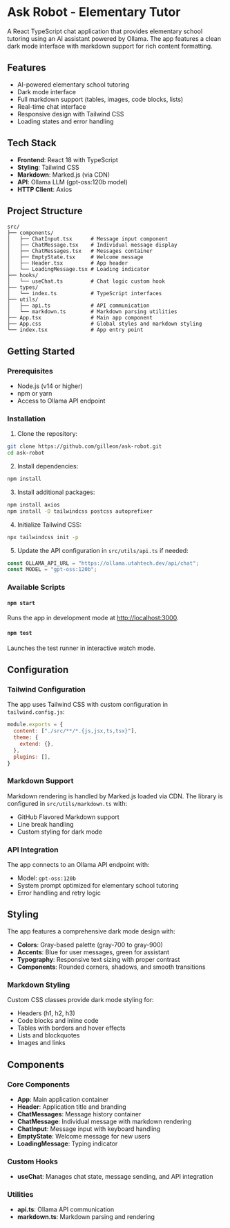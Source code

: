 # Ask Robot - Elementary Tutor

A React TypeScript chat application that provides elementary school tutoring using an AI assistant powered by Ollama. The app features a clean dark mode interface with markdown support for rich content formatting.

## Features

- AI-powered elementary school tutoring
- Dark mode interface
- Full markdown support (tables, images, code blocks, lists)
- Real-time chat interface
- Responsive design with Tailwind CSS
- Loading states and error handling

## Tech Stack

- **Frontend**: React 18 with TypeScript
- **Styling**: Tailwind CSS
- **Markdown**: Marked.js (via CDN)
- **API**: Ollama LLM (gpt-oss:120b model)
- **HTTP Client**: Axios

## Project Structure

```
src/
├── components/
│   ├── ChatInput.tsx      # Message input component
│   ├── ChatMessage.tsx    # Individual message display
│   ├── ChatMessages.tsx   # Messages container
│   ├── EmptyState.tsx     # Welcome message
│   ├── Header.tsx         # App header
│   └── LoadingMessage.tsx # Loading indicator
├── hooks/
│   └── useChat.ts         # Chat logic custom hook
├── types/
│   └── index.ts           # TypeScript interfaces
├── utils/
│   ├── api.ts             # API communication
│   └── markdown.ts        # Markdown parsing utilities
├── App.tsx                # Main app component
├── App.css                # Global styles and markdown styling
└── index.tsx              # App entry point
```

## Getting Started

### Prerequisites

- Node.js (v14 or higher)
- npm or yarn
- Access to Ollama API endpoint

### Installation

1. Clone the repository:
```bash
git clone https://github.com/gilleon/ask-robot.git
cd ask-robot
```

2. Install dependencies:
```bash
npm install
```

3. Install additional packages:
```bash
npm install axios
npm install -D tailwindcss postcss autoprefixer
```

4. Initialize Tailwind CSS:
```bash
npx tailwindcss init -p
```

5. Update the API configuration in `src/utils/api.ts` if needed:
```typescript
const OLLAMA_API_URL = "https://ollama.utahtech.dev/api/chat";
const MODEL = "gpt-oss:120b";
```

### Available Scripts

#### `npm start`
Runs the app in development mode at [http://localhost:3000](http://localhost:3000).

#### `npm test`
Launches the test runner in interactive watch mode.


## Configuration

### Tailwind Configuration
The app uses Tailwind CSS with custom configuration in `tailwind.config.js`:

```javascript
module.exports = {
  content: ["./src/**/*.{js,jsx,ts,tsx}"],
  theme: {
    extend: {},
  },
  plugins: [],
}
```

### Markdown Support
Markdown rendering is handled by Marked.js loaded via CDN. The library is configured in `src/utils/markdown.ts` with:
- GitHub Flavored Markdown support
- Line break handling
- Custom styling for dark mode

### API Integration
The app connects to an Ollama API endpoint with:
- Model: `gpt-oss:120b`
- System prompt optimized for elementary school tutoring
- Error handling and retry logic

## Styling

The app features a comprehensive dark mode design with:
- **Colors**: Gray-based palette (gray-700 to gray-900)
- **Accents**: Blue for user messages, green for assistant
- **Typography**: Responsive text sizing with proper contrast
- **Components**: Rounded corners, shadows, and smooth transitions

### Markdown Styling
Custom CSS classes provide dark mode styling for:
- Headers (h1, h2, h3)
- Code blocks and inline code
- Tables with borders and hover effects
- Lists and blockquotes
- Images and links

## Components

### Core Components
- **App**: Main application container
- **Header**: Application title and branding
- **ChatMessages**: Message history container
- **ChatMessage**: Individual message with markdown rendering
- **ChatInput**: Message input with keyboard handling
- **EmptyState**: Welcome message for new users
- **LoadingMessage**: Typing indicator

### Custom Hooks
- **useChat**: Manages chat state, message sending, and API integration

### Utilities
- **api.ts**: Ollama API communication
- **markdown.ts**: Markdown parsing and rendering

